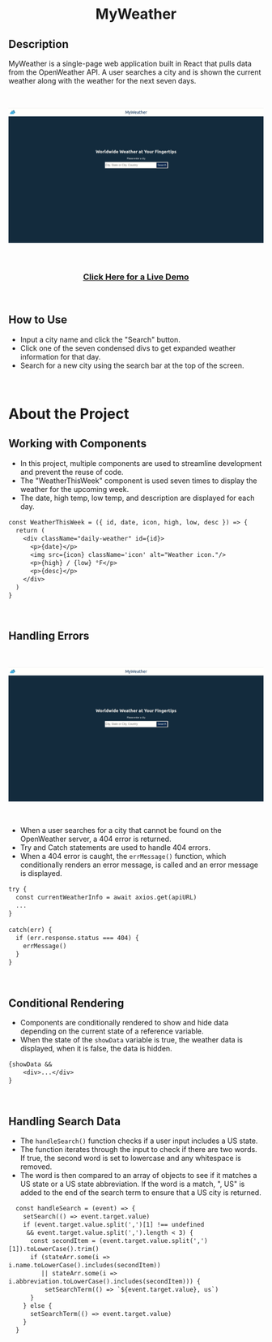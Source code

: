 # <div align="center">MyWeather</div>
## Description
MyWeather is a single-page web application built in React that pulls data from the OpenWeather API. A user searches a city and is shown the current weather along with the weather for the next seven days.

&nbsp;

![App demonstration.](/images/weather-example.gif?raw=true)

&nbsp;
### <div align="center">[Click Here for a Live Demo](https://bourdear.github.io/react-weather-app/)</div>
&nbsp;

## How to Use
* Input a city name and click the "Search" button.
* Click one of the seven condensed divs to get expanded weather information for that day.
* Search for a new city using the search bar at the top of the screen.

&nbsp;
# About the Project
## Working with Components
* In this project, multiple components are used to streamline development and prevent the reuse of code. 
* The "WeatherThisWeek" component is used seven times to display the weather for the upcoming week.
* The date, high temp, low temp, and description are displayed for each day. 

```
const WeatherThisWeek = ({ id, date, icon, high, low, desc }) => {
  return (
    <div className="daily-weather" id={id}>
      <p>{date}</p>
      <img src={icon} className='icon' alt="Weather icon."/>
      <p>{high} / {low} °F</p>
      <p>{desc}</p>
    </div>
  )
}
```
&nbsp;
## Handling Errors

&nbsp;

![App demonstration.](/images/weather-example2.gif?raw=true)

&nbsp;

* When a user searches for a city that cannot be found on the OpenWeather server, a 404 error is returned. 
* Try and Catch statements are used to handle 404 errors. 
* When a 404 error is caught, the `errMessage()` function, which conditionally renders an error message, is called and an error message is displayed. 

```
try {
  const currentWeatherInfo = await axios.get(apiURL)
  ...
}

catch(err) {
  if (err.response.status === 404) {
    errMessage()
  }
}
```
&nbsp;

## Conditional Rendering
* Components are conditionally rendered to show and hide data depending on the current state of a reference variable. 
* When the state of the `showData` variable is true, the weather data is displayed, when it is false, the data is hidden. 
```
{showData &&
    <div>...</div>
}
```
&nbsp;

## Handling Search Data
* The `handleSearch()` function checks if a user input includes a US state. 
* The function iterates through the input to check if there are two words. If true, the second word is set to lowercase and any whitespace is removed. 
* The word is then compared to an array of objects to see if it matches a US state or a US state abbreviation. If the word is a match, ", US" is added to the end of the search term to ensure that a US city is returned.
```
  const handleSearch = (event) => {
    setSearch(() => event.target.value)
    if (event.target.value.split(',')[1] !== undefined
     && event.target.value.split(',').length < 3) {
      const secondItem = (event.target.value.split(',')[1]).toLowerCase().trim()
      if (stateArr.some(i => i.name.toLowerCase().includes(secondItem))
         || stateArr.some(i => i.abbreviation.toLowerCase().includes(secondItem))) {
          setSearchTerm(() => `${event.target.value}, us`)
      }
    } else {
      setSearchTerm(() => event.target.value)
    }
  }
  ```
